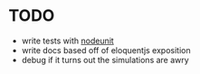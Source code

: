 # TODO
* write tests with [nodeunit](https://github.com/caolan/nodeunit)
* write docs based off of eloquentjs exposition
* debug if it turns out the simulations are awry